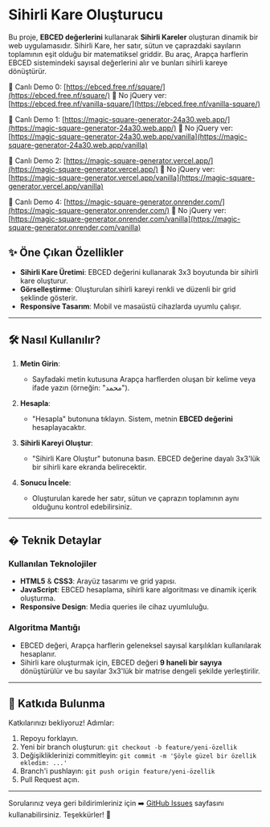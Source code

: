 # Sihirli Kare Oluşturucu

Bu proje, **EBCED değerlerini** kullanarak **Sihirli Kareler** oluşturan dinamik bir web uygulamasıdır. Sihirli Kare, her satır, sütun ve çaprazdaki sayıların toplamının eşit olduğu bir matematiksel griddir. Bu araç, Arapça harflerin EBCED sistemindeki sayısal değerlerini alır ve bunları sihirli kareye dönüştürür.

🔗 Canlı Demo 0: [https://ebced.free.nf/square/](https://ebced.free.nf/square/)
🔗 No jQuery ver: [https://ebced.free.nf/vanilla-square/](https://ebced.free.nf/vanilla-square/)

🔗 Canlı Demo 1: [https://magic-square-generator-24a30.web.app/](https://magic-square-generator-24a30.web.app/)
🔗 No jQuery ver: [https://magic-square-generator-24a30.web.app/vanilla](https://magic-square-generator-24a30.web.app/vanilla)

🔗 Canlı Demo 2: [https://magic-square-generator.vercel.app/](https://magic-square-generator.vercel.app/)
🔗 No jQuery ver: [https://magic-square-generator.vercel.app/vanilla](https://magic-square-generator.vercel.app/vanilla)

🔗 Canlı Demo 4: [https://magic-square-generator.onrender.com/](https://magic-square-generator.onrender.com/)
🔗 No jQuery ver: [https://magic-square-generator.onrender.com/vanilla](https://magic-square-generator.onrender.com/vanilla)

## ✨ Öne Çıkan Özellikler

- **Sihirli Kare Üretimi**: EBCED değerini kullanarak 3x3 boyutunda bir sihirli kare oluşturur.
- **Görselleştirme**: Oluşturulan sihirli kareyi renkli ve düzenli bir grid şeklinde gösterir.
- **Responsive Tasarım**: Mobil ve masaüstü cihazlarda uyumlu çalışır.

---

## 🛠️ Nasıl Kullanılır?

1. **Metin Girin**:
   - Sayfadaki metin kutusuna Arapça harflerden oluşan bir kelime veya ifade yazın (örneğin: "محمد").

2. **Hesapla**:
   - "Hesapla" butonuna tıklayın. Sistem, metnin **EBCED değerini** hesaplayacaktır.

3. **Sihirli Kareyi Oluştur**:
   - "Sihirli Kare Oluştur" butonuna basın. EBCED değerine dayalı 3x3'lük bir sihirli kare ekranda belirecektir.

4. **Sonucu İncele**:
   - Oluşturulan karede her satır, sütun ve çaprazın toplamının aynı olduğunu kontrol edebilirsiniz.

---

## � Teknik Detaylar

### Kullanılan Teknolojiler
- **HTML5** & **CSS3**: Arayüz tasarımı ve grid yapısı.
- **JavaScript**: EBCED hesaplama, sihirli kare algoritması ve dinamik içerik oluşturma.
- **Responsive Design**: Media queries ile cihaz uyumluluğu.

### Algoritma Mantığı
- EBCED değeri, Arapça harflerin geleneksel sayısal karşılıkları kullanılarak hesaplanır.
- Sihirli kare oluşturmak için, EBCED değeri **9 haneli bir sayıya** dönüştürülür ve bu sayılar 3x3'lük bir matrise dengeli şekilde yerleştirilir.

---

## 🤝 Katkıda Bulunma

Katkılarınızı bekliyoruz! Adımlar:
1. Repoyu forklayın.
2. Yeni bir branch oluşturun:
   `git checkout -b feature/yeni-özellik`
3. Değişikliklerinizi commitleyin:
   `git commit -m 'Şöyle güzel bir özellik ekledim: ...'`
4. Branch'i pushlayın:
   `git push origin feature/yeni-özellik`
5. Pull Request açın.

---

Sorularınız veya geri bildirimleriniz için ➡️ [GitHub Issues](https://github.com/metatronslove/magic-square-generator/issues) sayfasını kullanabilirsiniz.
Teşekkürler! 🌟
